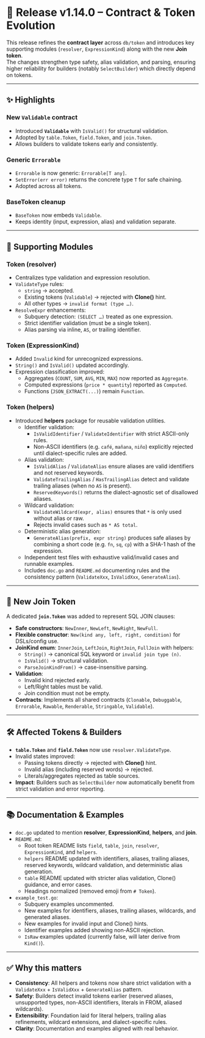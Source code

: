 # 🚀 Release v1.14.0 – Contract & Token Evolution

This release refines the **contract layer** across `db/token` and introduces key supporting modules (`resolver`, `ExpressionKind`) along with the new **Join token**.  
The changes strengthen type safety, alias validation, and parsing, ensuring higher reliability for builders (notably `SelectBuilder`) which directly depend on tokens.

---

## ✨ Highlights

### New `Validable` contract
- Introduced **`Validable`** with `IsValid()` for structural validation.  
- Adopted by `table.Token`, `field.Token`, and `join.Token`.  
- Allows builders to validate tokens early and consistently.

### Generic `Errorable`
- `Errorable` is now generic: `Errorable[T any]`.  
- `SetError(err error)` returns the concrete type `T` for safe chaining.  
- Adopted across all tokens.

### BaseToken cleanup
- `BaseToken` now embeds `Validable`.  
- Keeps identity (input, expression, alias) and validation separate.  

---

## 🔧 Supporting Modules

### Token (resolver)
- Centralizes type validation and expression resolution.  
- `ValidateType` rules:
  - `string` → accepted.
  - Existing tokens (`Validable`) → rejected with **Clone()** hint.
  - All other types → `invalid format (type …)`.
- `ResolveExpr` enhancements:
  - Subquery detection: `(SELECT …)` treated as one expression.
  - Strict identifier validation (must be a single token).
  - Alias parsing via inline, `AS`, or trailing identifier.

### Token (ExpressionKind)
- Added `Invalid` kind for unrecognized expressions.  
- `String()` and `IsValid()` updated accordingly.  
- Expression classification improved:
  - Aggregates (`COUNT`, `SUM`, `AVG`, `MIN`, `MAX`) now reported as `Aggregate`.
  - Computed expressions (`price * quantity`) reported as `Computed`.
  - Functions (`JSON_EXTRACT(...)`) remain `Function`.

### Token (helpers)
- Introduced **helpers** package for reusable validation utilities.  
  - Identifier validation:
    - `IsValidIdentifier` / `ValidateIdentifier` with strict ASCII-only rules.
    - Non-ASCII identifiers (e.g. `café`, `mañana`, `niño`) explicitly rejected until dialect-specific rules are added.  
  - Alias validation:
    - `IsValidAlias` / `ValidateAlias` ensure aliases are valid identifiers and not reserved keywords.  
    - `ValidateTrailingAlias` / `HasTrailingAlias` detect and validate trailing aliases (when no `AS` is present).  
    - `ReservedKeywords()` returns the dialect-agnostic set of disallowed aliases.  
  - Wildcard validation:
    - `ValidateWildcard(expr, alias)` ensures that `*` is only used without alias or raw.
    - Rejects invalid cases such as `* AS total`.  
  - Deterministic alias generation:
    - `GenerateAlias(prefix, expr string)` produces safe aliases by combining a short code (e.g. `fn`, `sq`, `cp`) with a SHA-1 hash of the expression.  
  - Independent test files with exhaustive valid/invalid cases and runnable examples.  
  - Includes `doc.go` and `README.md` documenting rules and the consistency pattern (`ValidateXxx`, `IsValidXxx`, `GenerateAlias`).

---

## 🔗 New Join Token

A dedicated **`join.Token`** was added to represent SQL JOIN clauses:

- **Safe constructors**: `NewInner`, `NewLeft`, `NewRight`, `NewFull`.  
- **Flexible constructor**: `New(kind any, left, right, condition)` for DSLs/config use.  
- **JoinKind enum**: `InnerJoin`, `LeftJoin`, `RightJoin`, `FullJoin` with helpers:
  - `String()` → canonical SQL keyword or `invalid join type (n)`.
  - `IsValid()` → structural validation.
  - `ParseJoinKindFrom()` → case-insensitive parsing.  
- **Validation**:
  - Invalid kind rejected early.
  - Left/Right tables must be valid.
  - Join condition must not be empty.  
- **Contracts**: Implements all shared contracts (`Clonable`, `Debuggable`, `Errorable`, `Rawable`, `Renderable`, `Stringable`, `Validable`).

---

## 🛠️ Affected Tokens & Builders
- **`table.Token`** and **`field.Token`** now use `resolver.ValidateType`.  
- Invalid states improved:
  - Passing tokens directly → rejected with **Clone()** hint.
  - Invalid alias (including reserved words) → rejected.  
  - Literals/aggregates rejected as table sources.  
- **Impact**: Builders such as `SelectBuilder` now automatically benefit from strict validation and error reporting.

---

## 📚 Documentation & Examples
- `doc.go` updated to mention **resolver**, **ExpressionKind**, **helpers**, and **join**.  
- `README.md`:
  - Root token README lists `field`, `table`, `join`, `resolver`, `ExpressionKind`, and `helpers`.  
  - `helpers` README updated with identifiers, aliases, trailing aliases, reserved keywords, wildcard validation, and deterministic alias generation.  
  - `table` README updated with stricter alias validation, Clone() guidance, and error cases.  
  - Headings normalized (removed emoji from `# Token`).  
- `example_test.go`:
  - Subquery examples uncommented.  
  - New examples for identifiers, aliases, trailing aliases, wildcards, and generated aliases.  
  - New examples for invalid input and Clone() hints.  
  - Identifier examples added showing non-ASCII rejection.  
  - `IsRaw` examples updated (currently false, will later derive from `Kind()`).  

---

## ✅ Why this matters
- **Consistency**: All helpers and tokens now share strict validation with a `ValidateXxx` + `IsValidXxx` + `GenerateAlias` pattern.  
- **Safety**: Builders detect invalid tokens earlier (reserved aliases, unsupported types, non-ASCII identifiers, literals in FROM, aliased wildcards).  
- **Extensibility**: Foundation laid for literal helpers, trailing alias refinements, wildcard extensions, and dialect-specific rules.  
- **Clarity**: Documentation and examples aligned with real behavior.
